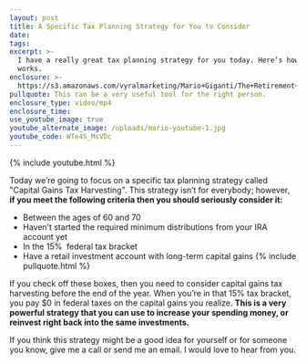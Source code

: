 ```yaml
---
layout: post
title: A Specific Tax Planning Strategy for You to Consider
date:
tags:
excerpt: >-
  I have a really great tax planning strategy for you today. Here’s how it
  works.
enclosure: >-
  https://s3.amazonaws.com/vyralmarketing/Mario+Giganti/The+Retirement+Bullseye+Advisor-+Capital+Gain+Tax+Harvesting.mp4
pullquote: This can be a very useful tool for the right person.
enclosure_type: video/mp4
enclosure_time:
use_youtube_image: true
youtube_alternate_image: /uploads/mario-youtube-1.jpg
youtube_code: WTe4S_MsVDc
---
```



{% include youtube.html %}

Today we’re going to focus on a specific tax planning strategy called "Capital Gains Tax Harvesting". This strategy isn’t for everybody; however, **if you meet the following criteria then you should seriously consider it:**

* Between the ages of 60 and 70
* Haven’t started the required minimum distributions from your IRA account yet
* In the 15%&nbsp; federal tax bracket
* Have a retail investment account with long-term capital gains {% include pullquote.html %}

If you check off these boxes, then you need to consider capital gains tax harvesting before the end of the year. When you’re in that 15% tax bracket, you pay $0 in federal taxes on the capital gains you realize. **This is a very powerful strategy that you can use to increase your spending money, or reinvest right back into the same investments.**

If you think this strategy might be a good idea for yourself or for someone you know, give me a call or send me an email. I would love to hear from you.